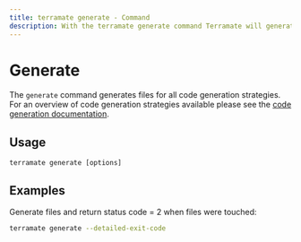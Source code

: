 ```yaml
---
title: terramate generate - Command
description: With the terramate generate command Terramate will generate all files.
---
```


# Generate

The `generate` command generates files for all code generation strategies. For an overview of code generation strategies available please see the [code generation documentation](../code-generation/index.md).

## Usage

`terramate generate [options]`


## Examples

Generate files and return status code = 2 when files were touched:

```bash
terramate generate --detailed-exit-code
```
